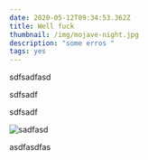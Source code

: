 ```yaml
---
date: 2020-05-12T09:34:53.362Z
title: Well fuck
thumbnail: /img/mojave-night.jpg
description: "some erros "
tags: yes
---
```


sdfsadfasd

sdfsadf

sdfsadf

![sadfasd](/img/mojave-night.jpg "asdfasdf")

asdfasdfas

